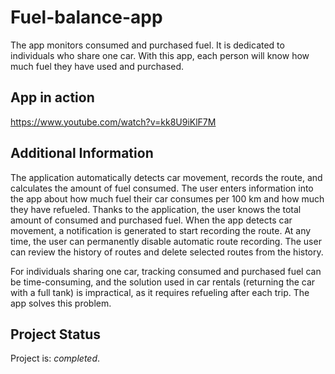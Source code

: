 # Fuel-balance-app
The app monitors consumed and purchased fuel. It is dedicated to individuals who share one car. With this app, each person will know how much fuel they have used and purchased. 

## App in action
https://www.youtube.com/watch?v=kk8U9iKlF7M

## Additional Information
The application automatically detects car movement, records the route, and calculates the amount of fuel consumed. The user enters information into the app about how much fuel their car consumes per 100 km and how much they have refueled. 
Thanks to the application, the user knows the total amount of consumed and purchased fuel. When the app detects car movement, a notification is generated to start recording the route. At any time, the user can permanently disable automatic route recording. 
The user can review the history of routes and delete selected routes from the history. 

For individuals sharing one car, tracking consumed and purchased fuel can be time-consuming, and the solution used in car rentals (returning the car with a full tank) is impractical, as it requires refueling after each trip. The app solves this problem.

## Project Status
Project is: _completed_.
